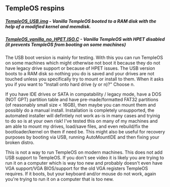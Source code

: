 ## TempleOS respins

##### <a href="https://github.com/tinkeros/TempleOS/releases/download/v0/TempleOS_USB.img">TempleOS_USB.img</a> - Vanilla TempleOS booted to a RAM disk with the help of a modified kernel and memdisk.
##### <a href="https://github.com/tinkeros/TempleOS/releases/download/v0/TempleOS_vanilla_no_HPET.ISO.C">TempleOS_vanilla_no_HPET.ISO.C</a> - Vanilla TempleOS with HPET disabled (it prevents TempleOS from booting on some machines)

The USB boot version is mainly for testing.  With this you can run TempleOS on some machines which might otherwise not boot it because they do not have legacy drive support or because of HPET issues.  The USB version boots to a RAM disk so nothing you do is saved and your drives are not touched unless you specifically try to mount or install to them.  When it asks you if you want to "Install onto hard drive (y or n)?" Choose n.

If you have IDE drives or SATA in compatability / legacy mode, have a DOS (NOT GPT) partition table and have pre-made/formatted FAT32 partitions (of reasonably small size < 16GB), then maybe you can mount them and possibly do a manual install.  Installation is completely unsupported, the automated installer will defintiely not work as-is in many cases and tryinig to do so is at your own risk!  I've tested this on many of my machines and am able to mount my drives, load/save files, and even rebuild/fix the bootloader/kernel on them if need be.  This might also be useful for recovery purposes by booting via USB, running AutoMountIDE and then fixing your broken distro.

This is not a way to run TempleOS on modern machines.  This does not add USB support to TempleOS.  If you don't see video it is likely you are trying to run it on a computer which is way too new and probably doesn't even have VGA support/VGA BIOS/support for the old VGA registers TempleOS requires.  If it boots, but your keyboard and/or mouse do not work, again you're trying to run it on a computer that is too new.
